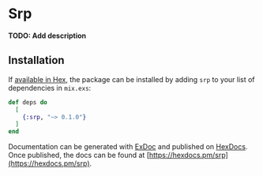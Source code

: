 # Srp

**TODO: Add description**

## Installation

If [available in Hex](https://hex.pm/docs/publish), the package can be installed
by adding `srp` to your list of dependencies in `mix.exs`:

```elixir
def deps do
  [
    {:srp, "~> 0.1.0"}
  ]
end
```

Documentation can be generated with [ExDoc](https://github.com/elixir-lang/ex_doc)
and published on [HexDocs](https://hexdocs.pm). Once published, the docs can
be found at [https://hexdocs.pm/srp](https://hexdocs.pm/srp).

